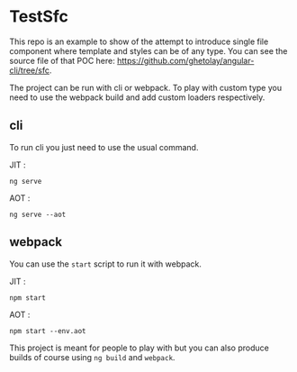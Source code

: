 # TestSfc

This repo is an example to show of the attempt to introduce single file component where template and styles can be of any type.
You can see the source file of that POC here: https://github.com/ghetolay/angular-cli/tree/sfc.

The project can be run with cli or webpack. To play with custom type you need to use the webpack build and add custom loaders respectively.

## cli
To run cli you just need to use the usual command.

JIT :
```
ng serve
```
AOT :
```
ng serve --aot
```

## webpack
You can use the `start` script to run it with webpack.

JIT :
```
npm start
```
AOT :
```
npm start --env.aot
```

This project is meant for people to play with but you can also produce builds of course using `ng build` and `webpack`.
